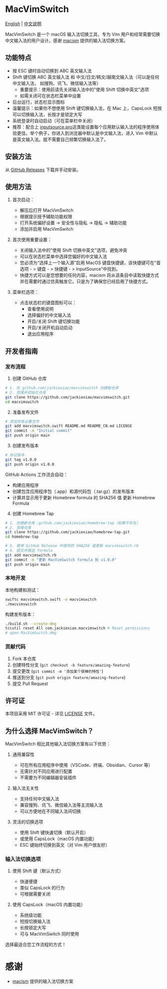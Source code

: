 # MacVimSwitch

[English](README.md) | [中文说明](README_CN.md)

MacVimSwitch 是一个 macOS 输入法切换工具，专为 Vim 用户和经常需要切换中文输入法的用户设计。感谢 [macism](https://github.com/laishulu/macism) 提供的输入法切换方案。

## 功能特点

- 按 ESC 键时自动切换到 ABC 英文输入法
- Shift 键切换 ABC 英文输入法 和 中文/日文/韩文/越南文输入法（可以是任何中文输入法， 如搜狗、讯飞、微信输入法等）
  - 重要提示：使用前请先关闭输入法中的"使用 Shift 切换中英文"选项
  - 如需关闭可在状态栏菜单中设置
- 后台运行，状态栏显示图标
- 温馨提示：如果你不想使用 Shift 键切换输入法，在 Mac 上，CapsLock 短按可以切换输入法，长按才是锁定大写
- 系统登录时自动启动（可在菜单栏中关闭）
- 推荐：配合上 [inputsource.pro](https://inputsource.pro/)这类能设置每个应用默认输入法的程序使用体验更佳。举个例子，你进入到浏览器中默认是中文输入法，进入 Vim 中默认是英文输入法。就不需要自己频繁切换输入法了。

## 安装方法

从 [GitHub Releases](https://github.com/Jackiexiao/macvimswitch/releases) 下载并手动安装。

## 使用方法

1. 首次启动：
   - 解压后打开 MacVimSwitch
   - 根据提示授予辅助功能权限
   - 打开系统偏好设置 → 安全性与隐私 → 隐私 → 辅助功能
   - 添加并启用 MacVimSwitch

2. 首次使用重要设置：
   - 关闭输入法中的"使用 Shift 切换中英文"选项，避免冲突
   - 可以在状态栏菜单中选择您偏好的中文输入法
   - 您必须为“选择上一个输入源”启用 MacOS 键盘快捷键，该快捷键可在“首选项 - > 键盘 - > 快捷键 - > InputSource”中找到。
   - 快捷方式可以是您想要的任何内容，macism 将从该条目中读取快捷方式并在需要时通过仿真触发它。只是为了确保您已经启用了快捷方式。

1. 菜单栏选项：
   - 点击状态栏的键盘图标可以：
     - 查看使用说明
     - 选择偏好的中文输入法
     - 开启/关闭 Shift 键切换功能
     - 开启/关闭开机自动启动
     - 退出应用程序

## 开发者指南

### 发布流程

1. 创建 GitHub 仓库
```bash
# 1. 在 github.com/jackiexiao/macvimswitch 创建新仓库
# 2. 克隆并初始化仓库
git clone https://github.com/jackiexiao/macvimswitch.git
cd macvimswitch
```

2. 准备发布文件
```bash
# 添加所有必要文件
git add macvimswitch.swift README.md README_CN.md LICENSE
git commit -m "Initial commit"
git push origin main
```

3. 创建发布版本
```bash
# 标记版本
git tag v1.0.0
git push origin v1.0.0
```
GitHub Actions 工作流会自动：
- 构建应用程序
- 创建包含应用程序包（.app）和源代码包（.tar.gz）的发布版本
- 计算并显示用于更新 Homebrew formula 的 SHA256 值
更新 Homebrew Formula


4. 创建 Homebrew Tap
```bash
# 1. 创建新仓库：github.com/jackiexiao/homebrew-tap（如果不存在）
# 2. 克隆仓库
git clone https://github.com/jackiexiao/homebrew-tap.git
cd homebrew-tap

# 3. 使用 GitHub Release 中提供的 SHA256 值更新 macvimswitch.rb
# 4. 提交并推送 formula
git add macvimswitch.rb
git commit -m "更新 MacVimSwitch formula 到 v1.0.0"
git push origin main
```

### 本地开发

本地构建和测试：
```bash
swiftc macvimswitch.swift -o macvimswitch
./macvimswitch
```

构建发布版本：
```bash
./build.sh --create-dmg
tccutil reset All com.jackiexiao.macvimswitch # Reset permissions
# open MacVimSwitch.dmg
```

### 贡献代码

1. Fork 本仓库
2. 创建特性分支 (`git checkout -b feature/amazing-feature`)
3. 提交更改 (`git commit -m '添加某个很棒的特性'`)
4. 推送到分支 (`git push origin feature/amazing-feature`)
5. 提交 Pull Request

## 许可证

本项目采用 MIT 许可证 - 详见 [LICENSE](LICENSE) 文件。

## 为什么选择 MacVimSwitch？

MacVimSwitch 相比其他输入法切换方案有以下优势：

1. 通用兼容性
   - 可在所有应用程序中使用（VSCode、终端、Obsidian、Cursor 等）
   - 无需针对不同应用进行配置
   - 不需要为不同编辑器安装插件

2. 输入法无关性
   - 支持任何中文输入法
   - 兼容搜狗、讯飞、微信输入法等主流输入法
   - 可以方便地在不同输入法间切换

3. 灵活的切换选项
   - 使用 Shift 键快速切换（默认开启）
   - 或使用 CapsLock（macOS 内置功能）
   - ESC 键始终切换到英文（对 Vim 用户很友好）

### 输入法切换选项

1. 使用 Shift 键（默认方式）
   - 快速便捷
   - 类似 CapsLock 的行为
   - 可根据需要关闭

2. 使用 CapsLock（macOS 内置功能）
   - 系统级功能
   - 短按切换输入法
   - 长按锁定大写
   - 可与 MacVimSwitch 同时使用

选择最适合您工作流程的方式！

# 感谢

- [macism](https://github.com/laishulu/macism) 提供的输入法切换方案